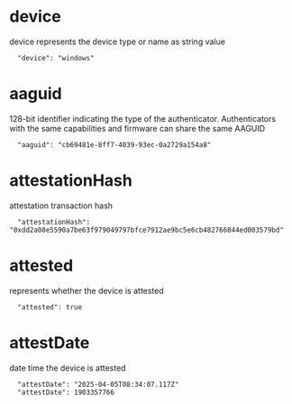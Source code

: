 # device

device represents the device type or name as string value

```
  "device": "windows"
```

# aaguid

128-bit identifier indicating the type of the authenticator. Authenticators with the same capabilities and firmware can share the same AAGUID

```
  "aaguid": "cb69481e-8ff7-4039-93ec-0a2729a154a8"
```

# attestationHash

attestation transaction hash

```
  "attestationHash": "0xdd2a08e5590a7be63f979049797bfce7912ae9bc5e6cb482766844ed003579bd"
```

# attested

represents whether the device is attested

```
  "attested": true
```

# attestDate

date time the device is attested

```
  "attestDate": "2025-04-05T08:34:07.117Z"
  "attestDate": 1903357766
```